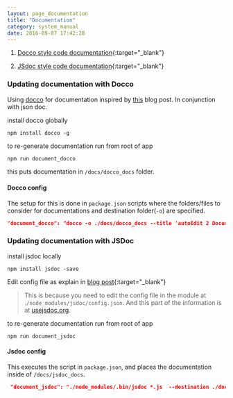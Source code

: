 ```yaml
---
layout: page_documentation
title: "Documentation"
category: system_manual
date: 2016-09-07 17:42:20
---
```



1. [Docco style code documentation](/autoEdit_2/docco_docs/autoEdit2API.html){:target="_blank"}

2. [JSdoc style code documentation](/autoEdit_2/jsdoc_docs/index.html){:target="_blank"}


### Updating documentation with Docco 

Using [docco](http://jashkenas.github.io/docco/) for documentation inspired by [this](http://samwize.com/2014/01/31/the-best-documentation-generator-for-node/) blog post.
In conjunction with json doc.

install docco globally 

```
npm install docco -g
```

to re-generate documentation run from root of app     

```bash
npm run document_docco
```

this puts documentation in `/docs/docco_docs` folder.

#### Docco config 

The setup for this is done in `package.json` scripts where the folders/files to consider for documentations and destination folder(`-o`) are specified.

```json
"document_docco": "docco -o ./docs/docco_docs --title 'autoEdit 2 Documentation' ./*.js ./frontEnd/*.js ./frontEnd/date_now/*.js ./frontEnd/edl_composer/*.js ./frontEnd/srt/*.js ./frontEnd/js/*.js ./frontEnd/js/models/*.js ./frontEnd/js/views/*.js ./frontEnd/js/collections/*.js ./interactive_transcription_generator/*.js ./interactive_transcription_generator/**/*.js",
```

### Updating documentation with JSDoc 


install jsdoc locally 

```
npm install jsdoc -save
```

Edit config file as explain in [blog post](http://samwize.com/2014/01/31/the-best-documentation-generator-for-node/){:target="_blank"}

>This is because you need to edit the config file in the module at .`/node_modules/jsdoc/config.json`. And this part of the information is at [usejsdoc.org](http://usejsdoc.org/about-configuring-jsdoc.html).


to re-generate documentation run from root of app 

```
npm run document_jsdoc
```

#### Jsdoc config 

This executes the script in `package.json`, and places the documentation inside of `/docs/jsdoc_docs`.


```json
 "document_jsdoc": "./node_modules/.bin/jsdoc *.js  --destination ./docs/jsdoc_docs  ./*.js ./frontEnd/*.js ./frontEnd/date_now/*.js ./frontEnd/edl_composer/*.js ./frontEnd/srt/*.js ./frontEnd/js/*.js ./frontEnd/js/models/*.js ./frontEnd/js/views/*.js ./frontEnd/js/collections/*.js ./interactive_transcription_generator/*.js ./interactive_transcription_generator/**/*.js"
 ```